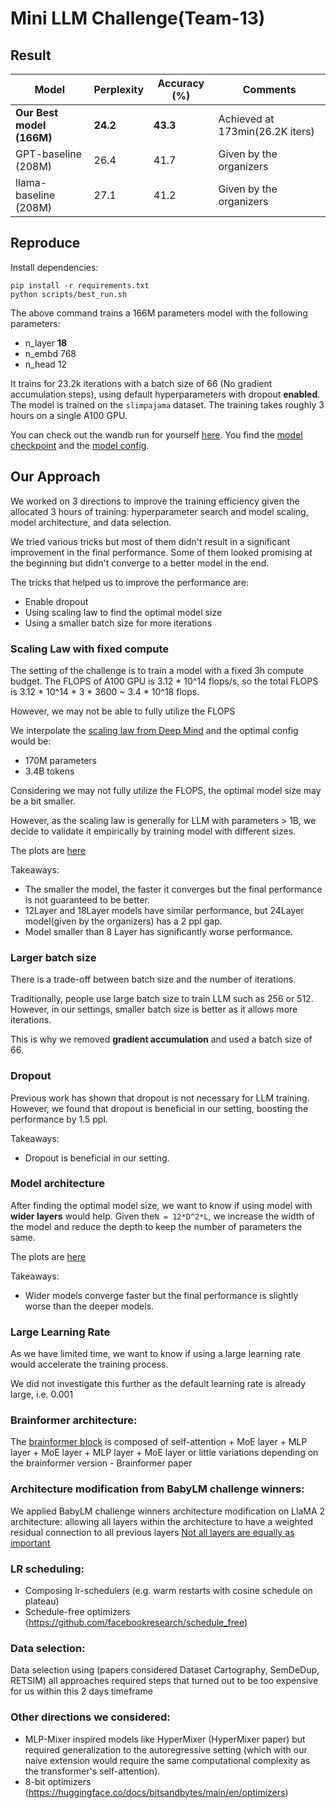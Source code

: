 # Mini LLM Challenge(Team-13)


## Result

| Model                     | Perplexity | Accuracy (%)   | Comments                       |
|---------------------------|------------|----------------|--------------------------------|
| **Our Best model (166M)** | **24.2**   | **43.3**       | Achieved at 173min(26.2K iters) |
| GPT-baseline (208M)       | 26.4       | 41.7           | Given by the organizers        |
| llama-baseline (208M)     | 27.1       | 41.2           | Given by the organizers        |



## Reproduce 

Install dependencies: 

```
pip install -r requirements.txt
python scripts/best_run.sh
```

The above command trains a 166M parameters model with the following parameters:
- n_layer **18**
- n_embd 768 
- n_head 12

It trains for 23.2k iterations with a batch size of 66 (No gradient accumulation steps), using default hyperparameters with dropout **enabled**. 
The model is trained on the `slimpajama` dataset. 
The training takes roughly 3 hours on a single A100 GPU.

You can check out the wandb run for yourself [here](https://api.wandb.ai/links/lauzhack-llm/1s5gkhkm).
You find the [model checkpoint](https://drive.google.com/file/d/1Byj1gQRN-Lf2XqFmvCQMiNA_4aTjmDkO/view?usp=sharing) and the [model config](assets/best_run_summary_config.json). 

## Our Approach

We worked on 3 directions to improve the training efficiency given the allocated 3 hours of training: hyperparameter search and model scaling, model architecture, and data selection. 

We tried various tricks but most of them didn't result in a significant improvement in the final performance.
Some of them looked promising at the beginning but didn't converge to a better model in the end.

The tricks that helped us to improve the performance are:
- Enable dropout
- Using scaling law to find the optimal model size
- Using a smaller batch size for more iterations

### Scaling Law with fixed compute

The setting of the challenge is to train a model with a fixed 3h compute budget.
The FLOPS of A100 GPU is 3.12 * 10^14 flops/s, so the total FLOPS is 3.12 * 10^14 * 3 * 3600 ~ 3.4 * 10^18 flops.

However, we may not be able to fully utilize the FLOPS

We interpolate the [scaling law from Deep Mind](https://arxiv.org/pdf/2203.15556.pdf) and the optimal config would be:
- 170M parameters
- 3.4B tokens

Considering we may not fully utilize the FLOPS, the optimal model size may be a bit smaller.

However, as the scaling law is generally for LLM with parameters > 1B, we decide to validate it empirically by training model with different sizes.

The plots are [here](https://api.wandb.ai/links/lauzhack-llm/df512dsi)

Takeaways:
- The smaller the model, the faster it converges but the final performance is not guaranteed to be better.
- 12Layer and 18Layer models have similar performance, but 24Layer model(given by the organizers) has a 2 ppl gap.
- Model smaller than 8 Layer has significantly worse performance.
  
### Larger batch size

There is a trade-off between batch size and the number of iterations.

Traditionally, people use large batch size to train LLM such as 256 or 512. 
However, in our settings, smaller batch size is better as it allows more iterations.

This is why we removed **gradient accumulation** and used a batch size of 66.

### Dropout

Previous work has shown that dropout is not necessary for LLM training.
However, we found that dropout is beneficial in our setting, boosting the performance by 1.5 ppl.

Takeaways:
- Dropout is beneficial in our setting.

### Model architecture

After finding the optimal model size, we want to know if using model with **wider layers** would help.
Given the`N = 12*D^2*L`, we increase the width of the model and reduce the depth to keep the number of parameters the same.

The plots are [here](https://wandb.ai/lauzhack-llm/width_depth_3h/reports/width-VS-depth--Vmlldzo3NjM1NTkz)

Takeaways:
- Wider models converge faster but the final performance is slightly worse than the deeper models.

### Large Learning Rate

As we have limited time, we want to know if using a large learning rate would accelerate the training process.

We did not investigate this further as the default learning rate is already large, i.e. 0.001

### Brainformer architecture: 
The [brainformer block](https://arxiv.org/pdf/2306.00008.pdf) is composed of self-attention + MoE layer + MLP layer + MoE layer + MLP layer + MoE layer or little variations depending on the brainformer version - Brainformer paper

### Architecture modification from BabyLM challenge winners:
We applied BabyLM challenge winners architecture modification on LlaMA 2 architecture: allowing all layers within the architecture to have a weighted residual connection to all previous layers 
[Not all layers are equally as important](https://arxiv.org/pdf/2311.02265.pdf)

### LR scheduling:

- Composing lr-schedulers (e.g. warm restarts with cosine schedule on plateau)
- Schedule-free optimizers (https://github.com/facebookresearch/schedule_free)

### Data selection:
Data selection using (papers considered Dataset Cartography, SemDeDup, RETSIM) all approaches required steps that turned out to be too expensive for us within this 2 days timeframe



### Other directions we considered:
- MLP-Mixer inspired models like HyperMixer (HyperMixer paper) but required generalization to the autoregressive setting (which with our naive extension would require the same computational complexity as the transformer's self-attention).
- 8-bit optimizers (https://huggingface.co/docs/bitsandbytes/main/en/optimizers)
